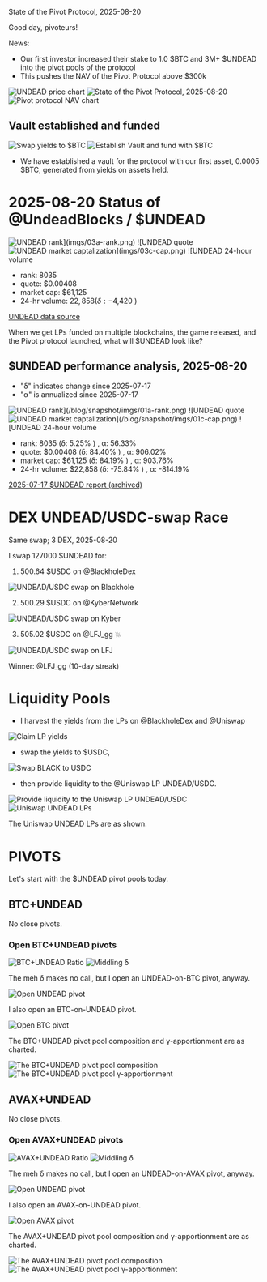 State of the Pivot Protocol, 2025-08-20

Good day, pivoteurs!

News:

* Our first investor increased their stake to 1.0 $BTC and 3M+ $UNDEAD into the pivot pools of the protocol
* This pushes the NAV of the Pivot Protocol above $300k

![UNDEAD price chart](imgs/01a-undead.png) 
![State of the Pivot Protocol, 2025-08-20](imgs/01b-assets.png) 
![Pivot protocol NAV chart](imgs/01c-nav.png) 

## Vault established and funded

![Swap yields to $BTC](imgs/02a-swap-yields-to-btc.png)
![Establish Vault and fund with $BTC](imgs/02b-xfer-btc-to-vault.png)

* We have established a vault for the protocol with our first asset, 0.0005 $BTC, generated from yields on assets held.

# 2025-08-20 Status of @UndeadBlocks / $UNDEAD 

![$UNDEAD rank](imgs/03a-rank.png) 
![$UNDEAD quote](imgs/03b-quote.png) 
![$UNDEAD market captalization](imgs/03c-cap.png) 
![$UNDEAD 24-hour volume](imgs/03d-vol.png) 

* rank: 8035 
* quote: $0.00408 
* market cap: $61,125 
* 24-hr volume: $22,858 (δ: -$4,420 ) 


[UNDEAD data source](https://www.coingecko.com/en/coins/undead-blocks) 



When we get LPs funded on multiple blockchains, the game released, and the Pivot protocol launched, what will $UNDEAD look like? 

## $UNDEAD performance analysis, 2025-08-20 

* "δ" indicates change since 2025-07-17 
* "α" is annualized since 2025-07-17 

![$UNDEAD rank](/blog/snapshot/imgs/01a-rank.png) 
![$UNDEAD quote](/blog/snapshot/imgs/01b-quote.png) 
![$UNDEAD market captalization](/blog/snapshot/imgs/01c-cap.png) 
![$UNDEAD 24-hour volume](/blog/snapshot/imgs/01d-vol.png) 

* rank: 8035 (δ: 5.25% ) , α: 56.33% 
* quote: $0.00408 (δ: 84.40% ) , α: 906.02% 
* market cap: $61,125 (δ: 84.19% ) , α: 903.76% 
* 24-hr volume: $22,858 (δ: -75.84% ) , α: -814.19% 

[2025-07-17 $UNDEAD report (archived)](https://github.com/pivoteur/biz/tree/main/blog/snapshot) 
# DEX UNDEAD/USDC-swap Race 

Same swap; 3 DEX, 2025-08-20 

I swap 127000 $UNDEAD for: 

1. 500.64 $USDC on @BlackholeDex 

![UNDEAD/USDC swap on Blackhole](imgs/04a-blackhole.png) 

2. 500.29 $USDC on @KyberNetwork 

![UNDEAD/USDC swap on Kyber](imgs/04b-kyber.png) 

3. 505.02 $USDC on @LFJ_gg 💥 

![UNDEAD/USDC swap on LFJ](imgs/04c-lfj.png) 

Winner: @LFJ_gg (10-day streak) 
# Liquidity Pools 

* I harvest the yields from the LPs on @BlackholeDex and @Uniswap 

![Claim LP yields](imgs/05a-claim.png) 

* swap the yields to $USDC, 

![Swap BLACK to USDC](imgs/05b-swap.png) 

* then provide liquidity to the @Uniswap LP UNDEAD/USDC. 

![Provide liquidity to the Uniswap LP UNDEAD/USDC](imgs/05c-provide.png) 
![Uniswap UNDEAD LPs](imgs/05d-lps.png) 

The Uniswap UNDEAD LPs are as shown. 

# PIVOTS 

Let's start with the $UNDEAD pivot pools today.

## BTC+UNDEAD 




No close pivots. 











### Open BTC+UNDEAD pivots 

![BTC+UNDEAD Ratio](imgs/06a-ratio.png) 
![Middling δ](imgs/06b-delta.png) 

The meh δ makes no call, but I open an UNDEAD-on-BTC pivot, anyway. 

![Open UNDEAD pivot](imgs/06c-open-undead-pivot.png) 

I also open an BTC-on-UNDEAD pivot. 

![Open BTC pivot](imgs/06d-open-btc-pivot.png) 





The BTC+UNDEAD pivot pool composition and γ-apportionment are as charted. 

![The BTC+UNDEAD pivot pool composition](imgs/07a-comp.png) 
![The BTC+UNDEAD pivot pool γ-apportionment](imgs/07b-apport.png) 
## AVAX+UNDEAD 




No close pivots. 











### Open AVAX+UNDEAD pivots 

![AVAX+UNDEAD Ratio](imgs/10a-ratio.png) 
![Middling δ](imgs/10b-delta.png) 

The meh δ makes no call, but I open an UNDEAD-on-AVAX pivot, anyway. 

![Open UNDEAD pivot](imgs/10c-open-undead-pivot.png) 

I also open an AVAX-on-UNDEAD pivot. 

![Open AVAX pivot](imgs/10d-open-avax-pivot.png) 





The AVAX+UNDEAD pivot pool composition and γ-apportionment are as charted. 

![The AVAX+UNDEAD pivot pool composition](imgs/11a-comp.png) 
![The AVAX+UNDEAD pivot pool γ-apportionment](imgs/11b-apport.png) 
